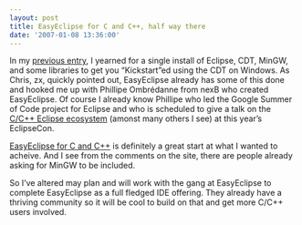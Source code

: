 ```yaml
---
layout: post
title: EasyEclipse for C and C++, half way there
date: '2007-01-08 13:36:00'
---
```



In my [previous entry](http://cdtdoug.blogspot.com/2007/01/time-for-cdt-kickstart.html), I yearned for a single install of Eclipse, CDT, MinGW, and some libraries to get you “Kickstart”ed using the CDT on Windows. As Chris, zx, quickly pointed out, EasyEclipse already has some of this done and hooked me up with Phillipe Ombrédanne from nexB who created EasyEclipse. Of course I already know Phillipe who led the Google Summer of Code project for Eclipse and who is scheduled to give a talk on the [C/C++ Eclipse ecosystem](http://www.eclipsecon.org/2007/index.php?page=sub/&id=3841) (amonst many others I see) at this year’s EclipseCon.

[EasyEclipse for C and C++](http://www.easyeclipse.org/site/distributions/cplusplus.html) is definitely a great start at what I wanted to acheive. And I see from the comments on the site, there are people already asking for MinGW to be included.

So I’ve altered may plan and will work with the gang at EasyEclipse to complete EasyEclipse as a full fledged IDE offering. They already have a thriving community so it will be cool to build on that and get more C/C++ users involved.


